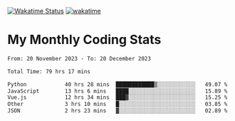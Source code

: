 [![Wakatime Status](https://github.com/noopurphalak/noopurphalak/workflows/wakatime-status-update/badge.svg)](https://github.com/noopurphalak/noopurphalak/actions/workflows/main.yml)
[![wakatime](https://wakatime.com/badge/user/80ace140-ef40-4fdd-b8ed-f3be3d2e1aea.svg)](https://wakatime.com/@80ace140-ef40-4fdd-b8ed-f3be3d2e1aea)

# My Monthly Coding Stats

<!--START_SECTION:waka-->

```txt
From: 20 November 2023 - To: 20 December 2023

Total Time: 79 hrs 17 mins

Python            40 hrs 28 mins  ████████████▒░░░░░░░░░░░░   49.07 %
JavaScript        13 hrs 6 mins   ████░░░░░░░░░░░░░░░░░░░░░   15.89 %
Vue.js            12 hrs 34 mins  ███▓░░░░░░░░░░░░░░░░░░░░░   15.25 %
Other             3 hrs 10 mins   █░░░░░░░░░░░░░░░░░░░░░░░░   03.85 %
JSON              2 hrs 23 mins   ▓░░░░░░░░░░░░░░░░░░░░░░░░   02.89 %
```

<!--END_SECTION:waka-->
